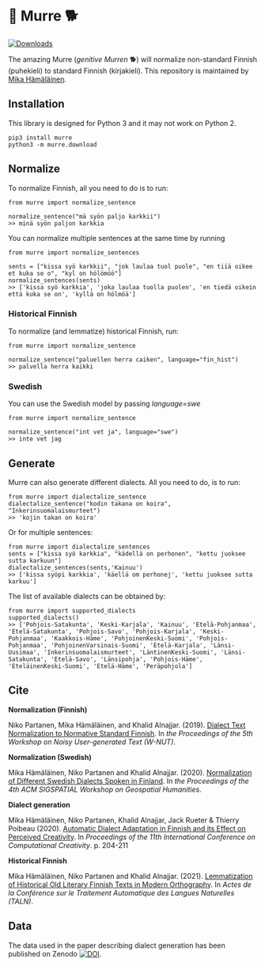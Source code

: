 # 🐶 Murre 🐕

[![Downloads](https://pepy.tech/badge/murre)](https://pepy.tech/project/murre)


The amazing Murre (*genitive Murren* 🐕) will normalize non-standard Finnish (puhekieli) to standard Finnish (kirjakieli). 
This repository is maintained by [Mika Hämäläinen](https://mikakalevi.com).

## Installation

This library is designed for Python 3 and it may not work on Python 2.

    pip3 install murre
    python3 -m murre.download
    
## Normalize

To normalize Finnish, all you need to do is to run:

    from murre import normalize_sentence
    
    normalize_sentence("mä syön paljo karkkii")
    >> minä syön paljon karkkia

You can normalize multiple sentences at the same time by running

    from murre import normalize_sentences
    
    sents = ["kissa syö karkkii", "jok laulaa tuol puole", "en tiiä oikee et kuka se o", "kyl on hölömöö"]
    normalize_sentences(sents)
    >> ['kissa syö karkkia', 'joka laulaa tuolla puolen', 'en tiedä oikein että kuka se on', 'kyllä on hölmöä']

### Historical Finnish

To normalize (and lemmatize) historical Finnish, run:

    from murre import normalize_sentence
    
    normalize_sentence("paluellen herra caiken", language="fin_hist")
    >> palvella herra kaikki
  
### Swedish

You can use the Swedish model by passing *language=swe*

    from murre import normalize_sentence
    
    normalize_sentence("int vet ja", language="swe")
    >> inte vet jag

## Generate

Murre can also generate different dialects. All you need to do, is to run:

    from murre import dialectalize_sentence
    dialectalize_sentence("kodin takana on koira", "Inkerinsuomalaismurteet")
    >> 'kojin takan on koira'

Or for multiple sentences:

    from murre import dialectalize_sentences
    sents = ["kissa syö karkkia", "kädellä on perhonen", "kettu juoksee sutta karkuun"]
    dialectalize_sentences(sents,'Kainuu')
    >> ['kissa syöpi karkkia', 'käellä om perhonej', 'kettu juoksee sutta karkuu']


The list of available dialects can be obtained by:

    from murre import supported_dialects
    supported_dialects()
    >> ['Pohjois-Satakunta', 'Keski-Karjala', 'Kainuu', 'Etelä-Pohjanmaa', 'Etelä-Satakunta', 'Pohjois-Savo', 'Pohjois-Karjala', 'Keski-Pohjanmaa', 'Kaakkois-Häme', 'PohjoinenKeski-Suomi', 'Pohjois-Pohjanmaa', 'PohjoinenVarsinais-Suomi', 'Etelä-Karjala', 'Länsi-Uusimaa', 'Inkerinsuomalaismurteet', 'LäntinenKeski-Suomi', 'Länsi-Satakunta', 'Etelä-Savo', 'Länsipohja', 'Pohjois-Häme', 'EteläinenKeski-Suomi', 'Etelä-Häme', 'Peräpohjola']


## Cite

**Normalization (Finnish)**

Niko Partanen, Mika Hämäläinen, and Khalid Alnajjar. (2019). [Dialect Text Normalization to Normative Standard Finnish](https://www.aclweb.org/anthology/D19-5519/). In *the Proceedings of the 5th Workshop on Noisy User-generated Text (W-NUT)*.


**Normalization (Swedish)**

Mika Hämäläinen, Niko Partanen and Khalid Alnajjar. (2020). [Normalization of Different Swedish Dialects Spoken in Finland](https://www.researchgate.net/publication/346933795_Normalization_of_Different_Swedish_Dialects_Spoken_in_Finland). In *the Proceedings of the 4th ACM SIGSPATIAL Workshop on Geospatial Humanities*.

**Dialect generation**

Mika Hämäläinen, Niko Partanen, Khalid Alnajjar, Jack Rueter & Thierry Poibeau (2020). [Automatic Dialect Adaptation in Finnish and its Effect on Perceived Creativity](https://www.researchgate.net/publication/344157810_Automatic_Dialect_Adaptation_in_Finnish_and_its_Effect_on_Perceived_Creativity). In *Proceedings of the 11th International Conference on Computational Creativity*. p. 204-211

**Historical Finnish**

Mika Hämäläinen, Niko Partanen and Khalid Alnajjar. (2021). [Lemmatization of Historical Old Literary Finnish Texts in Modern Orthography](https://www.researchgate.net/publication/352837692_Lemmatization_of_Historical_Old_Literary_Finnish_Texts_in_Modern_Orthography). In *Actes de la Conférence sur le Traitement Automatique des Langues Naturelles (TALN)*.



## Data

The data used in the paper describing dialect generation has been published on Zenodo [![DOI](https://zenodo.org/badge/DOI/10.5281/zenodo.3885341.svg)](https://doi.org/10.5281/zenodo.3885341).

